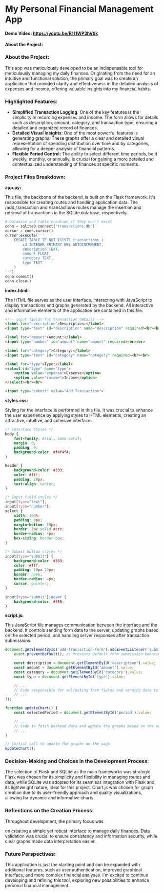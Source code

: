 # My Personal Financial Management App
#### Demo Video: <https://youtu.be/R111WP3hV6k>
#### About the Project:

### About the Project:

This app was meticulously developed to be an indispensable tool for meticulously managing my daily finances. Originating from the need for an intuitive and functional solution, the primary goal was to create an application that provided clarity and effectiveness in the detailed analysis of expenses and income, offering valuable insights into my financial habits.

### Highlighted Features:

- **Simplified Transaction Logging:** One of the key features is the simplicity in recording expenses and income. The form allows for details such as description, amount, category, and transaction type, ensuring a detailed and organized record of finances.
- **Detailed Visual Insights:** One of the most powerful features is generating graphs. These graphs offer a clear and detailed visual representation of spending distribution over time and by categories, allowing for a deeper analysis of financial patterns.
- **Flexible Period Control:** The ability to select different time periods, be it weekly, monthly, or annually, is crucial for gaining a more detailed and contextualized understanding of finances at specific moments.

### Project Files Breakdown:

**app.py:**

This file, the backbone of the backend, is built on the Flask framework. It's responsible for creating routes and handling application data. The /add_transaction and /transactions routes manage the insertion and retrieval of transactions in the SQLite database, respectively.
```python
# Database and table creation if they don't exist
conn = sqlite3.connect('transactions.db')
cursor = conn.cursor()
cursor.execute('''
    CREATE TABLE IF NOT EXISTS transactions (
        id INTEGER PRIMARY KEY AUTOINCREMENT,
        description TEXT,
        amount FLOAT,
        category TEXT,
        type TEXT
    )
''')
conn.commit()
conn.close()
```

**index.html:**

The HTML file serves as the user interface, interacting with JavaScript to display transactions and graphs generated by the backend. All interactive and informative elements of the application are contained in this file.
```html
<!-- Input fields for transaction details -->
<label for="description">Description:</label>
<input type="text" id="description" name="description" required><br><br>

<label for="amount">Amount:</label>
<input type="number" id="amount" name="amount" required><br><br>

<label for="category">Category:</label>
<input type="text" id="category" name="category" required><br><br>

<label for="type">Type:</label>
<select id="type" name="type">
    <option value="expense">Expense</option>
    <option value="income">Income</option>
</select><br><br>

<input type="submit" value="Add Transaction">
```

**styles.css:**

Styling for the interface is performed in this file. It was crucial to enhance the user experience by applying styles to HTML elements, creating an attractive, intuitive, and cohesive interface.
```css
/* Interface Styles */
body {
    font-family: Arial, sans-serif;
    margin: 0;
    padding: 0;
    background-color: #f4f4f4;
}

header {
    background-color: #333;
    color: #fff;
    padding: 20px;
    text-align: center;
}

/* Input field styles */
input[type="text"],
input[type="number"],
select {
    width: 100%;
    padding: 8px;
    margin-bottom: 10px;
    border: 1px solid #ccc;
    border-radius: 4px;
    box-sizing: border-box;
}

/* Submit button styles */
input[type="submit"] {
    background-color: #333;
    color: #fff;
    padding: 10px 20px;
    border: none;
    border-radius: 4px;
    cursor: pointer;
}

input[type="submit"]:hover {
    background-color: #555;
}
```

**script.js:**

This JavaScript file manages communication between the interface and the backend. It controls sending form data to the server, updating graphs based on the selected period, and handling server responses after transaction submissions.
```javascript
document.getElementById('add-transaction-form').addEventListener('submit', function(event) {
    event.preventDefault(); // Prevents default form submission behavior

    const description = document.getElementById('description').value;
    const amount = document.getElementById('amount').value;
    const category = document.getElementById('category').value;
    const type = document.getElementById('type').value;

    // ...
    // Code responsible for validating form fields and sending data to the backend
    // ...
});

function updateChart() {
    const selectedPeriod = document.getElementById('period').value;

    // ...
    // Code to fetch backend data and update the graphs based on the selected period
    // ...
}

// Initial call to update the graphs on the page
updateChart();
```

### Decision-Making and Choices in the Development Process:

The selection of Flask and SQLite as the main frameworks was strategic. Flask was chosen for its simplicity and flexibility in managing routes and data, while SQLite was adopted for its seamless integration with Flask and its lightweight nature, ideal for this project. Chart.js was chosen for graph creation due to its user-friendly approach and quality visualizations, allowing for dynamic and informative charts.

### Reflections on the Creation Process:

Throughout development, the primary focus was

 on creating a simple yet robust interface to manage daily finances. Data validation was crucial to ensure consistency and information security, while clear graphs made data interpretation easier.

### Future Perspectives:

This application is just the starting point and can be expanded with additional features, such as user authentication, improved graphical interface, and more complex financial analyses. I'm excited to continue developing and refining this tool, exploring new possibilities to enhance personal financial management.
